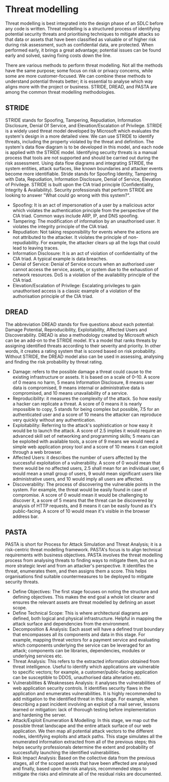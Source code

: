 # Threat modelling

Threat modelling is best integrated into the design phase of an SDLC before any code is written. Threat modelling is a structured process of identifying potential security threats and prioritising techniques to mitigate attacks so that data or assets that have been classified as valuable or of higher risk during risk assessment, such as confidential data, are protected. When performed early, it brings a great advantage; potential issues can be found early and solved, saving fixing costs down the line.

There are various methods to perform threat modelling. Not all the methods have the same purpose; some focus on risk or privacy concerns, while some are more customer-focused. We can combine these methods to understand potential threats better; it is essential to analyse which way aligns more with the project or business. STRIDE, DREAD, and PASTA are among the common threat modelling methodologies.

## STRIDE

STRIDE stands for Spoofing, Tampering, Repudiation, Information Disclosure, Denial Of Service, and Elevation/Escalation of Privilege. STRIDE is a widely used threat model developed by Microsoft which evaluates the system's design in a more detailed view. We can use STRIDE to identify threats, including the property violated by the threat and definition. The system's data flow diagram is to be developed in this model, and each node is applied with the STRIDE model. Identifying security threats is a manual process that tools are not supported and should be carried out during the risk assessment. Using data flow diagrams and integrating STRIDE, the system entities, attack surfaces, like known boundaries and attacker events become more identifiable. Stride stands for Spoofing Identity, Tampering with Data, Repudiation, Information Disclosure, Denial of Service, Elevation of Privilege. STRIDE is built upon the CIA triad principle (Confidentiality, Integrity & Availability). Security professionals that perform STRIDE are looking to answer "What could go wrong with this system?".

* Spoofing: It is an act of impersonation of a user by a malicious actor which violates the authentication principle from the perspective of the CIA triad. Common ways include ARP, IP, and DNS spoofing.
* Tampering: The modification of information by an unauthorised user. It violates the integrity principle of the CIA triad.
* Repudiation: Not taking responsibility for events where the actions are not attributed to the attacker. It violates the principle of non-repudiability. For example, the attacker clears up all the logs that could lead to leaving traces.
* Information Disclosure: It is an act of violation of confidentiality of the CIA triad. A typical example is data breaches.
* Denial of Service: Denial of Service occurs when an authorised user cannot access the service, assets, or system due to the exhaustion of network resources. DoS is a violation of the availability principle of the CIA triad.
* Elevation/Escalation of Privilege: Escalating privileges to gain unauthorised access is a classic example of a violation of the authorisation principle of the CIA triad.

## DREAD

The abbreviation DREAD stands for five questions about each potential: Damage Potential, Reproducibility, Exploitability, Affected Users and Discoverability. DREAD is also a methodology created by Microsoft which can be an add-on to the STRIDE model. It's a model that ranks threats by assigning identified threats according to their severity and priority. In other words, it creates a rating system that is scored based on risk probability. Without STRIDE, the DREAD model also can be used in assessing, analysing and finding the risk probability by threat rating. 

* Damage: refers to the possible damage a threat could cause to the existing infrastructure or assets. It is based on a scale of 0–10. A score of 0 means no harm, 5 means Information Disclosure, 8 means user data is compromised, 9 means internal or administrative data is compromised, and 10 means unavailability of a service.
* Reproducibility: it measures the complexity of the attack. So how easily a hacker can replicate a threat. A score of 0 means it is nearly impossible to copy, 5 stands for being complex but possible, 7.5 for an authenticated user and a score of 10 means the attacker can reproduce very quickly without any authentication.
* Exploitability: Referring to the attack's sophistication or how easy it would be to launch the attack. A score of 2.5 implies it would require an advanced skill set of networking and programming skills; 5 means can be exploited with available tools, a score of 9 means we would need a simple web application proxy tool and a score of 10 means it can exploit through a web browser.
* Affected Users: it describes the number of users affected by the successful exploitation of a vulnerability. A score of 0 would mean that there would be no affected users, 2.5 shall mean for an individual user, 6 would mean a small group of users, 9 would mean significant users like administrative users, and 10 would imply all users are affected.
* Discoverability: The process of discovering the vulnerable points in the system. For example, the threat would be easily found in case of compromise. A score of 0 would mean it would be challenging to discover it, a score of 5 means that the threat can be discovered by analysis of HTTP requests, and 8 means it can be easily found as it's public-facing. A score of 10 would mean it's visible in the browser address bar.

## PASTA

PASTA is short for Process for Attack Simulation and Threat Analysis; it is a risk-centric threat modelling framework. PASTA's focus is to align technical requirements with business objectives. PASTA involves the threat modelling process from analysing threats to finding ways to mitigate them, but on a more strategic level and from an attacker's perspective. It identifies the threat, enumerates them, and then assigns them a score. This helps organisations find suitable countermeasures to be deployed to mitigate security threats.

* Define Objectives: The first stage focuses on noting the structure and defining objectives. This makes the end goal a whole lot clearer and ensures the relevant assets are threat modelled by defining an asset scope.
* Define Technical Scope: This is where architectural diagrams are defined, both logical and physical infrastructure. Helpful in mapping the attack surface and dependencies from the environment.
* Decomposition & Analysis: Each asset will have a defined trust boundary that encompasses all its components and data in this stage. For example, mapping threat vectors for a payment service and evaluating which components underlying the service can be leveraged for an attack; components can be libraries, dependencies, modules or underlying services etc.
* Threat Analysis: This refers to the extracted information obtained from threat intelligence. Useful to identify which applications are vulnerable to specific vectors; for example, a customer/public-facing application can be susceptible to DDOS, unauthorised data alteration etc.
* Vulnerabilities & Weaknesses Analysis: it analyses the vulnerabilities of web application security controls. It identifies security flaws in the application and enumerates vulnerabilities. It is highly recommended to add mitigation to the identified threat in this stage. For example, when describing a past incident involving an exploit of a mail server, lessons learned or mitigation: lack of thorough testing before implementation and hardening the server.
* Attack/Exploit Enumeration & Modelling: In this stage, we map out the possible threat landscape and the entire attack surface of our web application. We then map all potential attack vectors to the different nodes, identifying exploits and attack paths. This stage simulates all the enumerated information extracted from all of the previous steps; this helps security professionals determine the extent and probability of successfully launching the identified vulnerabilities.
* Risk Impact Analysis: Based on the collective data from the previous stages, all of the scoped assets that have been affected are analysed and finally, based upon the risk analysis, recommended steps to mitigate the risks and eliminate all of the residual risks are documented.
